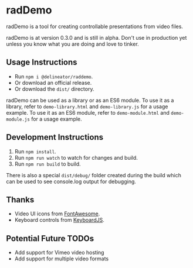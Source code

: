 # radDemo
radDemo is a tool for creating controllable presentations from video files.

radDemo is at version 0.3.0 and is still in alpha. Don't use in production yet unless you know what you are doing and
love to tinker.

## Usage Instructions

- Run `npm i @delineator/raddemo`.
- Or download an official release.
- Or download the `dist/` directory.

radDemo can be used as a library or as an ES6 module. To use it as a library, refer to `demo-library.html` and
`demo-library.js` for a usage example. To use it as an ES6 module, refer to `demo-module.html` and `demo-module.js` for
a usage example.

## Development Instructions

1. Run `npm install`.
2. Run `npm run watch` to watch for changes and build.
3. Run `npm run build` to build.

There is also a special `dist/debug/` folder created during the build which can be used to see console.log output
for debugging.

## Thanks

- Video UI icons from [FontAwesome](https://github.com/FortAwesome/Font-Awesome).
- Keyboard controls from [KeyboardJS](https://github.com/RobertWHurst/KeyboardJS).

## Potential Future TODOs
- Add support for Vimeo video hosting
- Add support for multiple video formats
